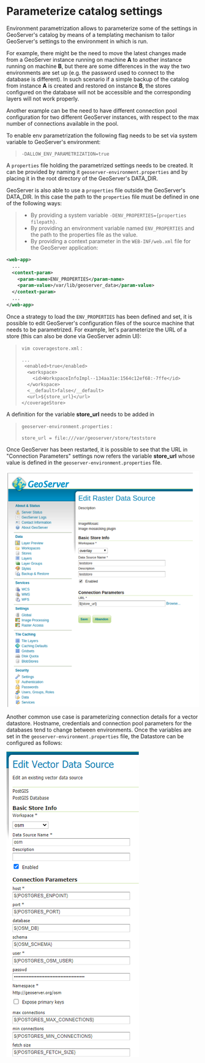 # Parameterize catalog settings

Environment parametrization allows to parameterize some of the settings in GeoServer's catalog by means of a templating mechanism to tailor GeoServer's settings to the environment in which is run.

For example, there might be the need to move the latest changes made from a GeoServer instance running on machine **A** to another instance running on machine **B**, but there are some differences in the way the two environments are set up (e.g. the password used to connect to the database is different). In such scenario if a simple backup of the catalog from instance **A** is created and restored on instance **B**, the stores configured on the database will not be accessible and the corresponding layers will not work properly.

Another example can be the need to have different connection pool configuration for two different GeoServer instances, with respect to the max number of connections available in the pool.

To enable env parametrization the following flag needs to be set via system variable to GeoServer's environment:

>     -DALLOW_ENV_PARAMETRIZATION=true

A `properties` file holding the parametrized settings needs to be created. It can be provided by naming it `geoserver-environment.properties` and by placing it in the root directory of the GeoServer's DATA_DIR.

GeoServer is also able to use a `properties` file outside the GeoServer's DATA_DIR. In this case the path to the `properties` file must be defined in one of the following ways:

> -   By providing a system variable `-DENV_PROPERTIES={properties filepath}`.
> -   By providing an environment variable named `ENV_PROPERTIES` and the path to the properties file as the value.
> -   By providing a context parameter in the `WEB-INF/web.xml` file for the GeoServer application:

``` xml
<web-app>
  ...
  <context-param>
    <param-name>ENV_PROPERTIES</param-name>
    <param-value>/var/lib/geoserver_data</param-value>
  </context-param>
  ...
</web-app>
```

Once a strategy to load the `ENV_PROPERTIES` has been defined and set, it is possible to edit GeoServer's configuration files of the source machine that needs to be parametrized. For example, let's parameterize the URL of a store (this can also be done via GeoServer admin UI):

> `vim coveragestore.xml` :
>
>     ...
>      <enabled>true</enabled>
>       <workspace>
>         <id>WorkspaceInfoImpl--134aa31e:1564c12ef68:-7ffe</id>
>       </workspace>
>       <__default>false</__default>
>       <url>${store_url}</url>
>     </coverageStore>

A definition for the variable **store_url** needs to be added in

> `geoserver-environment.properties` :
>
>     store_url = file:///var/geoserver/store/teststore

Once GeoServer has been restarted, it is possible to see that the URL in "Connection Parameters" settings now refers the variable **store_url** whose value is defined in the `geoserver-environment.properties` file.

![](img/configtemplate001.png)

Another common use case is parameterizing connection details for a vector datastore. Hostname, credentials and connection pool parameters for the databases tend to change between environments. Once the variables are set in the `geoserver-environment.properties` file, the Datastore can be configured as follows:

![](img/configtemplate002.png)
